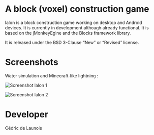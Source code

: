 # A block (voxel) construction game

Ialon is a block construction game working on desktop and Android devices.
It is currently in development although already functional.
It is based on the jMonkeyEgine and the Blocks framework library.

It is released under the BSD 3-Clause “New” or “Revised” license.

# Screenshots

Water simulation and Minecraft-like lightning :

![Screenshot Ialon 1](https://user-images.githubusercontent.com/28866693/196793101-70fb77e4-5b72-4677-a85b-19f3540e905c.png)

![Screenshot Ialon 2](https://user-images.githubusercontent.com/28866693/196790246-a1cf2706-edfb-4e7f-b533-ca147a58a68b.jpeg)

# Developer

Cédric de Launois

